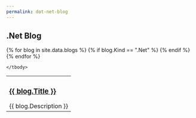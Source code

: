 ```yaml
---
permalink: dot-net-blog
---
```


<h2>.Net Blog</h2>

<table>
	<tbody>
{% for blog in site.data.blogs %}
	{% if blog.Kind == ".Net" %}
		<tr>
			<td>
				<h3><a href="{{ blog.Url }}">{{ blog.Title }}</a></h3>
				{{ blog.Description }}
			</td>
		</tr>
	{% endif %}
{% endfor %}
				
	</tbody>
</table>

